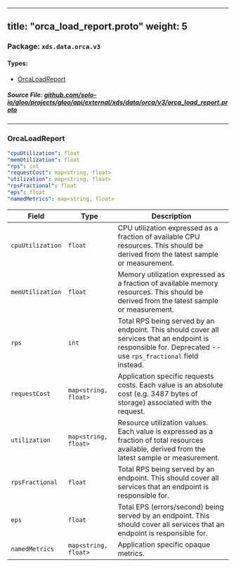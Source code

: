 
---
title: "orca_load_report.proto"
weight: 5
---

<!-- Code generated by solo-kit. DO NOT EDIT. -->


### Package: `xds.data.orca.v3` 
#### Types:


- [OrcaLoadReport](#orcaloadreport)
  



##### Source File: [github.com/solo-io/gloo/projects/gloo/api/external/xds/data/orca/v3/orca_load_report.proto](https://github.com/solo-io/gloo/blob/master/projects/gloo/api/external/xds/data/orca/v3/orca_load_report.proto)





---
### OrcaLoadReport



```yaml
"cpuUtilization": float
"memUtilization": float
"rps": int
"requestCost": map<string, float>
"utilization": map<string, float>
"rpsFractional": float
"eps": float
"namedMetrics": map<string, float>

```

| Field | Type | Description |
| ----- | ---- | ----------- | 
| `cpuUtilization` | `float` | CPU utilization expressed as a fraction of available CPU resources. This should be derived from the latest sample or measurement. |
| `memUtilization` | `float` | Memory utilization expressed as a fraction of available memory resources. This should be derived from the latest sample or measurement. |
| `rps` | `int` | Total RPS being served by an endpoint. This should cover all services that an endpoint is responsible for. Deprecated -- use ``rps_fractional`` field instead. |
| `requestCost` | `map<string, float>` | Application specific requests costs. Each value is an absolute cost (e.g. 3487 bytes of storage) associated with the request. |
| `utilization` | `map<string, float>` | Resource utilization values. Each value is expressed as a fraction of total resources available, derived from the latest sample or measurement. |
| `rpsFractional` | `float` | Total RPS being served by an endpoint. This should cover all services that an endpoint is responsible for. |
| `eps` | `float` | Total EPS (errors/second) being served by an endpoint. This should cover all services that an endpoint is responsible for. |
| `namedMetrics` | `map<string, float>` | Application specific opaque metrics. |





<!-- Start of HubSpot Embed Code -->
<script type="text/javascript" id="hs-script-loader" async defer src="//js.hs-scripts.com/5130874.js"></script>
<!-- End of HubSpot Embed Code -->
